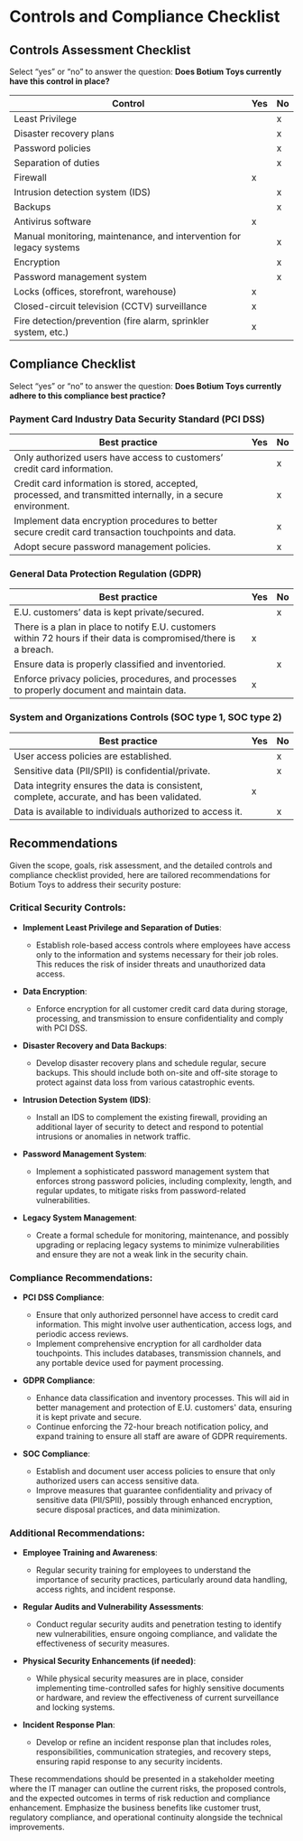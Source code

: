 # Controls and Compliance Checklist

## Controls Assessment Checklist

Select “yes” or “no” to answer the question: **Does Botium Toys currently have this control in place?**

| Control | Yes | No |
|---------|-----|----|
| Least Privilege |   | x  |
| Disaster recovery plans |   | x  |
| Password policies |   |x  |
| Separation of duties |   | x  |
| Firewall |  x |   |
| Intrusion detection system (IDS) |   |  x |
| Backups |   |x   |
| Antivirus software | x  |   |
| Manual monitoring, maintenance, and intervention for legacy systems |   | x  |
| Encryption |   | x  |
| Password management system |   | x  |
| Locks (offices, storefront, warehouse) | x  |   |
| Closed-circuit television (CCTV) surveillance | x  |   |
| Fire detection/prevention (fire alarm, sprinkler system, etc.) | x  |   |

## Compliance Checklist

Select “yes” or “no” to answer the question: **Does Botium Toys currently adhere to this compliance best practice?**

### Payment Card Industry Data Security Standard (PCI DSS)

| Best practice | Yes | No |
|----------------|-----|----|
| Only authorized users have access to customers’ credit card information. |   | x  |
| Credit card information is stored, accepted, processed, and transmitted internally, in a secure environment. |   | x  |
| Implement data encryption procedures to better secure credit card transaction touchpoints and data. |   |  x |
| Adopt secure password management policies. |   | x  |

### General Data Protection Regulation (GDPR)

| Best practice | Yes | No |
|----------------|-----|----|
| E.U. customers’ data is kept private/secured. |   | x  |
| There is a plan in place to notify E.U. customers within 72 hours if their data is compromised/there is a breach. | x  |   |
| Ensure data is properly classified and inventoried. |   | x  |
| Enforce privacy policies, procedures, and processes to properly document and maintain data. | x  |   |

### System and Organizations Controls (SOC type 1, SOC type 2) 

| Best practice | Yes | No |
|----------------|-----|----|
| User access policies are established. |   |  x |
| Sensitive data (PII/SPII) is confidential/private. |   |  x |
| Data integrity ensures the data is consistent, complete, accurate, and has been validated. | x |   |
| Data is available to individuals authorized to access it. |   |  x |

## Recommendations

Given the scope, goals, risk assessment, and the detailed controls and compliance checklist provided, here are tailored recommendations for Botium Toys to address their security posture:

### Critical Security Controls:

- **Implement Least Privilege and Separation of Duties**: 
  - Establish role-based access controls where employees have access only to the information and systems necessary for their job roles. This reduces the risk of insider threats and unauthorized data access.

- **Data Encryption**:
  - Enforce encryption for all customer credit card data during storage, processing, and transmission to ensure confidentiality and comply with PCI DSS.

- **Disaster Recovery and Data Backups**:
  - Develop disaster recovery plans and schedule regular, secure backups. This should include both on-site and off-site storage to protect against data loss from various catastrophic events.

- **Intrusion Detection System (IDS)**:
  - Install an IDS to complement the existing firewall, providing an additional layer of security to detect and respond to potential intrusions or anomalies in network traffic.

- **Password Management System**:
  - Implement a sophisticated password management system that enforces strong password policies, including complexity, length, and regular updates, to mitigate risks from password-related vulnerabilities.

- **Legacy System Management**:
  - Create a formal schedule for monitoring, maintenance, and possibly upgrading or replacing legacy systems to minimize vulnerabilities and ensure they are not a weak link in the security chain.

### Compliance Recommendations:

- **PCI DSS Compliance**:
  - Ensure that only authorized personnel have access to credit card information. This might involve user authentication, access logs, and periodic access reviews.
  - Implement comprehensive encryption for all cardholder data touchpoints. This includes databases, transmission channels, and any portable device used for payment processing.

- **GDPR Compliance**:
  - Enhance data classification and inventory processes. This will aid in better management and protection of E.U. customers' data, ensuring it is kept private and secure.
  - Continue enforcing the 72-hour breach notification policy, and expand training to ensure all staff are aware of GDPR requirements.

- **SOC Compliance**:
  - Establish and document user access policies to ensure that only authorized users can access sensitive data.
  - Improve measures that guarantee confidentiality and privacy of sensitive data (PII/SPII), possibly through enhanced encryption, secure disposal practices, and data minimization.

### Additional Recommendations:

- **Employee Training and Awareness**:
  - Regular security training for employees to understand the importance of security practices, particularly around data handling, access rights, and incident response.

- **Regular Audits and Vulnerability Assessments**:
  - Conduct regular security audits and penetration testing to identify new vulnerabilities, ensure ongoing compliance, and validate the effectiveness of security measures.

- **Physical Security Enhancements (if needed)**:
  - While physical security measures are in place, consider implementing time-controlled safes for highly sensitive documents or hardware, and review the effectiveness of current surveillance and locking systems.

- **Incident Response Plan**:
  - Develop or refine an incident response plan that includes roles, responsibilities, communication strategies, and recovery steps, ensuring rapid response to any security incidents.

These recommendations should be presented in a stakeholder meeting where the IT manager can outline the current risks, the proposed controls, and the expected outcomes in terms of risk reduction and compliance enhancement. Emphasize the business benefits like customer trust, regulatory compliance, and operational continuity alongside the technical improvements.
